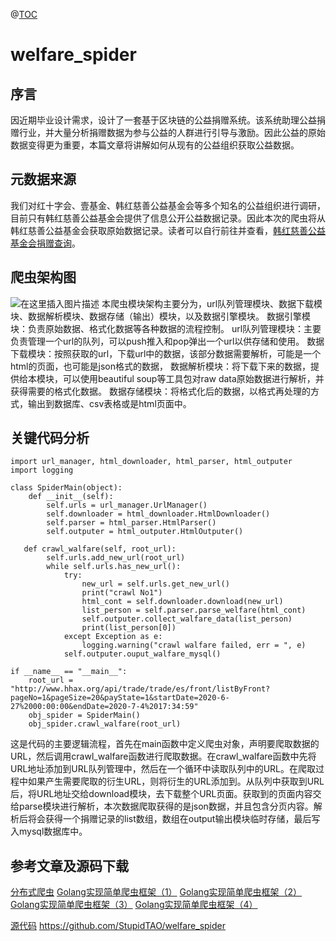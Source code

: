@[TOC](【爬虫技术】公益捐赠数据的爬取)
# welfare_spider
## 序言
因近期毕业设计需求，设计了一套基于区块链的公益捐赠系统。该系统助理公益捐赠行业，并大量分析捐赠数据为参与公益的人群进行引导与激励。因此公益的原始数据变得更为重要，本篇文章将讲解如何从现有的公益组织获取公益数据。


## 元数据来源
我们对红十字会、壹基金、韩红慈善公益基金会等多个知名的公益组织进行调研，目前只有韩红慈善公益基金会提供了信息公开公益数据记录。因此本次的爬虫将从韩红慈善公益基金会获取原始数据记录。读者可以自行前往并查看，[韩红慈善公益基金会捐赠查询](http://www.hhax.org/g.html?id=c97033d8-0d74-4762-8f5f-7ade64754536&URLparamName=%E6%8D%90%E8%B5%A0%E6%9F%A5%E8%AF%A2)。

## 爬虫架构图
![在这里插入图片描述](https://img-blog.csdnimg.cn/20200709104347764.jpg?x-oss-process=image/watermark,type_ZmFuZ3poZW5naGVpdGk,shadow_10,text_aHR0cHM6Ly9ibG9nLmNzZG4ubmV0L2xpdHRsZV9zdHVwaWRfY2hpbGQ=,size_16,color_FFFFFF,t_70#pic_center)
本爬虫模块架构主要分为，url队列管理模块、数据下载模块、数据解析模块、数据存储（输出）模块，以及数据引擎模块。
数据引擎模块：负责原始数据、格式化数据等各种数据的流程控制。
url队列管理模块：主要负责管理一个url的队列，可以push推入和pop弹出一个url以供存储和使用。
数据下载模块：按照获取的url，下载url中的数据，该部分数据需要解析，可能是一个html的页面，也可能是json格式的数据，
数据解析模块：将下载下来的数据，提供给本模块，可以使用beautiful soup等工具包对raw data原始数据进行解析，并获得需要的格式化数据。
数据存储模块：将格式化后的数据，以格式再处理的方式，输出到数据库、csv表格或是html页面中。
## 关键代码分析
```
import url_manager, html_downloader, html_parser, html_outputer
import logging

class SpiderMain(object):
    def __init__(self):
        self.urls = url_manager.UrlManager()
        self.downloader = html_downloader.HtmlDownloader()
        self.parser = html_parser.HtmlParser()
        self.outputer = html_outputer.HtmlOutputer()

   def crawl_walfare(self, root_url):
        self.urls.add_new_url(root_url)
        while self.urls.has_new_url():
            try:
                new_url = self.urls.get_new_url()
                print("crawl No1")
                html_cont = self.downloader.download(new_url)
                list_person = self.parser.parse_welfare(html_cont)
                self.outputer.collect_walfare_data(list_person)
                print(list_person[0])
            except Exception as e:
                logging.warning("crawl walfare failed, err = ", e)
            self.outputer.ouput_walfare_mysql()

if __name__ == "__main__":
    root_url = "http://www.hhax.org/api/trade/trade/es/front/listByFront?pageNo=1&pageSize=20&payState=1&startDate=2020-6-27%2000:00:00&endDate=2020-7-4%2017:34:59"
    obj_spider = SpiderMain()
    obj_spider.crawl_walfare(root_url)
```
这是代码的主要逻辑流程，首先在main函数中定义爬虫对象，声明要爬取数据的URL，然后调用crawl_walfare函数进行爬取数据。在crawl_walfare函数中先将URL地址添加到URL队列管理中，然后在一个循环中读取队列中的URL。在爬取过程中如果产生需要爬取的衍生URL，则将衍生的URL添加到。从队列中获取到URL后，将URL地址交给download模块，去下载整个URL页面。获取到的页面内容交给parse模块进行解析，本次数据爬取获得的是json数据，并且包含分页内容。解析后将会获得一个捐赠记录的list数组，数组在output输出模块临时存储，最后写入mysql数据库中。
## 参考文章及源码下载
[分布式爬虫](https://chai2010.cn/advanced-go-programming-book/ch6-cloud/ch6-07-crawler.html)
[Golang实现简单爬虫框架（1）](https://juejin.im/post/5ce3f3b66fb9a07ef3763daf)
[Golang实现简单爬虫框架（2）](https://juejin.im/post/5ce3f5c4f265da1bd4245524)
[Golang实现简单爬虫框架（3）](https://juejin.im/post/5ce4ba2fe51d45775c73dc45)
[Golang实现简单爬虫框架（4）](https://juejin.im/post/5ceb5dff51882530e4653637)

[源代码](https://github.com/StupidTAO/welfare_spider)
https://github.com/StupidTAO/welfare_spider
